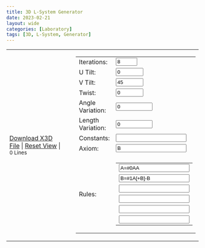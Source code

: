 ```yaml
---
title: 3D L-System Generator
date: 2023-02-21
layout: wide
categories: [Laboratory]
tags: [3D, L-System, Generator]
---
```

<style>
/* table */

table {
  width: 100%;
  height: 100%;
}

/* Canvas */

x3d-canvas {
   height: 60vh;
   width: 100%;
   aspect-ratio: unset;
}
</style>

<script defer src="https://create3000.github.io/media/laboratory/l-system/FileSaver.js-2.0.0/dist/FileSaver.min.js"></script>

<link rel="stylesheet" href="https://create3000.github.io/media/laboratory/l-system/Huebee/huebee.css">
<script defer src="https://create3000.github.io/media/laboratory/l-system/Huebee/huebee.pkgd.min.js"></script>

<link rel="stylesheet" href="https://create3000.github.io/media/laboratory/l-system/style.css">
<script type="module" src="https://create3000.github.io/media/laboratory/l-system/l-system.mjs"></script>

<table class="l-system">
   <tbody>
      <tr>
         <td style="width: 50%;">
            <x3d-canvas class="l-system" splashScreen="false" src="https://create3000.github.io/media/laboratory/l-system/l-system.x3d"></x3d-canvas>
            <p>
               <a class="download l-system" href="#">Download X3D File</a>
               |
               <a class="reset-view" href="#">Reset View</a>
               |
               <small class="small lines">0 Lines</small>
            </p>
         </td>
         <td style="padding-left: 1.5rem;">
            <table class="l-system-options">
               <tbody>
                  <tr>
                     <td>Iterations:</td>
                     <td>
                        <input id="iterations" max="15" min="0" title="Number of iterations." type="number" value="8">
                     </td>
                  </tr>
                  <tr>
                     <td>U Tilt:</td>
                     <td>
                        <input id="u-tilt" max="180" min="-180" title="Rotation about the local x-axis (\/)." type="number" value="0">
                     </td>
                  </tr>
                  <tr>
                     <td>V Tilt:</td>
                     <td>
                        <input id="v-tilt" max="180" min="-180" title="Rotation about the local z-axis (-+)." type="number" value="45">
                     </td>
                  </tr>
                  <tr>
                     <td>Twist:</td>
                     <td>
                        <input id="twist" max="180" min="-180" title="Rotation about the local y-axis (<>)." type="number" value="0">
                     </td>
                  </tr>
                  <tr>
                     <td>Angle Variation:</td>
                     <td>
                        <input id="angle-variation" max="1000" min="0" step="0.01" title="The variation is a multiplier for the randomness that is used to control the range of possible output values." type="number" value="0">
                     </td>
                  </tr>
                  <tr>
                     <td>Length Variation:</td>
                     <td>
                        <input id="length-variation" max="1000" min="0" step="0.01" title="The variation is a multiplier for the randomness that is used to control the range of possible output values." type="number" value="0">
                     </td>
                  </tr>
                  <tr>
                     <td>Constants:</td>
                     <td>
                        <input id="constants" title="Constants are symbols which will be replaced but not be drawn." type="text">
                     </td>
                  </tr>
                  <tr>
                     <td>Axiom:</td>
                     <td>
                        <input id="axiom" title="Starting rule." type="text" value="B">
                     </td>
                  </tr>
                  <tr>
                     <td></td>
                     <td></td>
                  </tr>
                  <tr>
                     <td>Rules:</td>
                     <td>
                        <table class="l-system-rules" title="a-zA-Z0-9 draw line along local y-axis, \ counterclockwise rotation about local x-axis, / clockwise rotation about local x-axis, > counterclockwise rotation about local y-axis, < clockwise rotation about local y-axis, + counterclockwise rotation about local z-axis, - clockwise rotation about local z-axis, | turn around 180° #0-9 color index">
                           <tbody>
                              <tr>
                                 <td>
                                    <input id="rule-0" type="text" value="A=#0AA">
                                 </td>
                              </tr>
                              <tr>
                                 <td>
                                    <input id="rule-1" type="text" value="B=#1A[+B]-B">
                                 </td>
                              </tr>
                              <tr>
                                 <td>
                                    <input id="rule-2" type="text" value="">
                                 </td>
                              </tr>
                              <tr>
                                 <td>
                                    <input id="rule-3" type="text" value="">
                                 </td>
                              </tr>
                              <tr>
                                 <td>
                                    <input id="rule-4" type="text" value="">
                                 </td>
                              </tr>
                              <tr>
                                 <td>
                                    <input id="rule-5" type="text" value="">
                                 </td>
                              </tr>
                           </tbody>
                        </table>
                     </td>
                  </tr>
               </tbody>
            </table>
         </td>
      </tr>
   </tbody>
</table>

<h3>Colors</h3>
<div id="colors"></div>

<h3>Predefined L-Systems</h3>

<img alt="Example Image" class="predefined" src="https://create3000.github.io/media/laboratory//l-system/images/image1.png">
<img alt="Example Image" class="predefined" src="https://create3000.github.io/media/laboratory//l-system/images/image2.png">
<img alt="Example Image" class="predefined" src="https://create3000.github.io/media/laboratory//l-system/images/image3.png">
<img alt="Example Image" class="predefined" src="https://create3000.github.io/media/laboratory//l-system/images/image4.png">
<img alt="Example Image" class="predefined" src="https://create3000.github.io/media/laboratory//l-system/images/image5.png">
<img alt="Example Image" class="predefined" src="https://create3000.github.io/media/laboratory//l-system/images/image6.png">
<img alt="Example Image" class="predefined" src="https://create3000.github.io/media/laboratory//l-system/images/image7.png">
<img alt="Example Image" class="predefined" src="https://create3000.github.io/media/laboratory//l-system/images/image8.png">
<img alt="Example Image" class="predefined" src="https://create3000.github.io/media/laboratory//l-system/images/image9.png">

<h2>See Also</h2>
<ul>
   <li><a href="https://en.wikipedia.org/wiki/L-system" target="_blank">https://en.wikipedia.org/wiki/L-system</a></li>
</ul>
